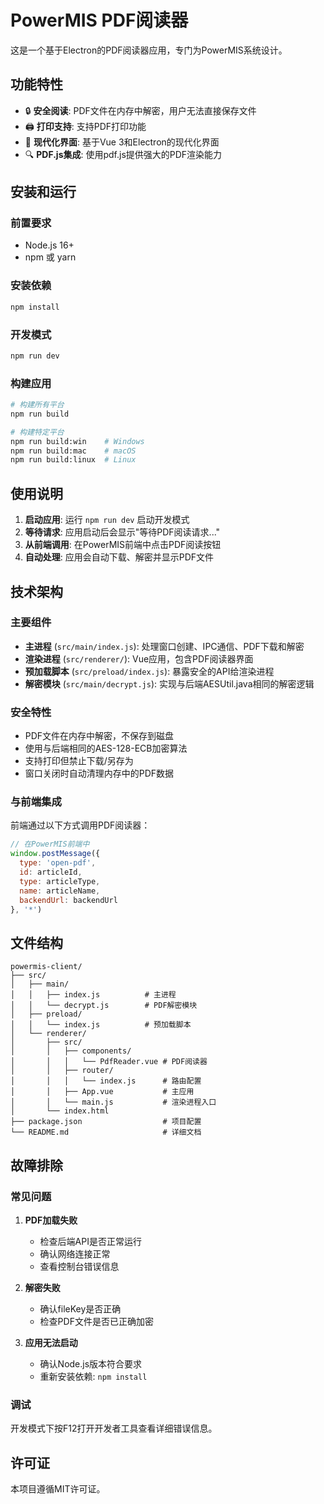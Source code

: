 # PowerMIS PDF阅读器

这是一个基于Electron的PDF阅读器应用，专门为PowerMIS系统设计。

## 功能特性

- 🔒 **安全阅读**: PDF文件在内存中解密，用户无法直接保存文件
- 🖨️ **打印支持**: 支持PDF打印功能
- 📱 **现代化界面**: 基于Vue 3和Electron的现代化界面
- 🔍 **PDF.js集成**: 使用pdf.js提供强大的PDF渲染能力

## 安装和运行

### 前置要求

- Node.js 16+
- npm 或 yarn

### 安装依赖

```bash
npm install
```

### 开发模式

```bash
npm run dev
```

### 构建应用

```bash
# 构建所有平台
npm run build

# 构建特定平台
npm run build:win    # Windows
npm run build:mac    # macOS
npm run build:linux  # Linux
```

## 使用说明

1. **启动应用**: 运行 `npm run dev` 启动开发模式
2. **等待请求**: 应用启动后会显示"等待PDF阅读请求..."
3. **从前端调用**: 在PowerMIS前端中点击PDF阅读按钮
4. **自动处理**: 应用会自动下载、解密并显示PDF文件

## 技术架构

### 主要组件

- **主进程** (`src/main/index.js`): 处理窗口创建、IPC通信、PDF下载和解密
- **渲染进程** (`src/renderer/`): Vue应用，包含PDF阅读器界面
- **预加载脚本** (`src/preload/index.js`): 暴露安全的API给渲染进程
- **解密模块** (`src/main/decrypt.js`): 实现与后端AESUtil.java相同的解密逻辑

### 安全特性

- PDF文件在内存中解密，不保存到磁盘
- 使用与后端相同的AES-128-ECB加密算法
- 支持打印但禁止下载/另存为
- 窗口关闭时自动清理内存中的PDF数据

### 与前端集成

前端通过以下方式调用PDF阅读器：

```javascript
// 在PowerMIS前端中
window.postMessage({
  type: 'open-pdf',
  id: articleId,
  type: articleType,
  name: articleName,
  backendUrl: backendUrl
}, '*')
```

## 文件结构

```
powermis-client/
├── src/
│   ├── main/
│   │   ├── index.js          # 主进程
│   │   └── decrypt.js        # PDF解密模块
│   ├── preload/
│   │   └── index.js          # 预加载脚本
│   └── renderer/
│       ├── src/
│       │   ├── components/
│       │   │   └── PdfReader.vue # PDF阅读器
│       │   ├── router/
│       │   │   └── index.js      # 路由配置
│       │   ├── App.vue           # 主应用
│       │   └── main.js           # 渲染进程入口
│       └── index.html
├── package.json                  # 项目配置
└── README.md                     # 详细文档
```

## 故障排除

### 常见问题

1. **PDF加载失败**
   - 检查后端API是否正常运行
   - 确认网络连接正常
   - 查看控制台错误信息

2. **解密失败**
   - 确认fileKey是否正确
   - 检查PDF文件是否已正确加密

3. **应用无法启动**
   - 确认Node.js版本符合要求
   - 重新安装依赖: `npm install`

### 调试

开发模式下按F12打开开发者工具查看详细错误信息。

## 许可证

本项目遵循MIT许可证。
